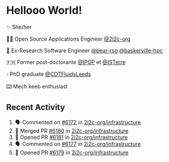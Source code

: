# Hellooo World!

✨ She/her

👩‍💻 Open Source Applications Engineer [@2i2c-org](https://2i2c.org/)

🐻 Ex-Research Software Engineer [@bear-rsg](https://github.com/bear-rsg) [@baskerville-hpc](https://github.com/baskerville-hpc) 

🇫🇷 Former post-doctorante [@IPGP](https://github.com/IPGP) et [@ISTerre](https://www.isterre.fr/) 

💧 PhD graduate [@CDTFluidsLeeds](https://fluid-dynamics.leeds.ac.uk/) 

⌨️ Mech keeb enthusiast 

## Recent Activity 

<!--START_SECTION:activity-->
1. 🗣 Commented on [#6172](https://github.com/2i2c-org/infrastructure/pull/6172#issuecomment-2955896682) in [2i2c-org/infrastructure](https://github.com/2i2c-org/infrastructure)
2. 🎉 Merged PR [#6180](https://github.com/2i2c-org/infrastructure/pull/6180) in [2i2c-org/infrastructure](https://github.com/2i2c-org/infrastructure)
3. 💪 Opened PR [#6181](https://github.com/2i2c-org/infrastructure/pull/6181) in [2i2c-org/infrastructure](https://github.com/2i2c-org/infrastructure)
4. 🗣 Commented on [#6177](https://github.com/2i2c-org/infrastructure/issues/6177#issuecomment-2955831036) in [2i2c-org/infrastructure](https://github.com/2i2c-org/infrastructure)
5. 💪 Opened PR [#6179](https://github.com/2i2c-org/infrastructure/pull/6179) in [2i2c-org/infrastructure](https://github.com/2i2c-org/infrastructure)
<!--END_SECTION:activity-->
